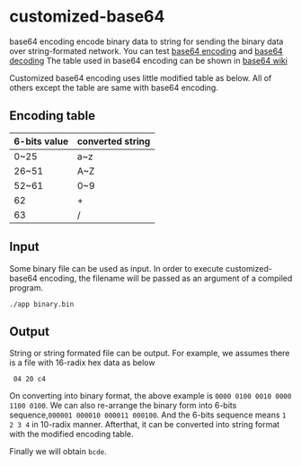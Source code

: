 # customized-base64
base64 encoding encode binary data to string for sending the binary data over string-formated network.
You can test [base64 encoding](https://www.base64decode.org/) and [base64 decoding](https://www.base64encode.org/)
The table used in base64 encoding can be shown in [base64 wiki](https://en.wikipedia.org/wiki/Base64)

Customized base64 encoding uses little modified table as below.
All of others except the table are same with base64 encoding.

## Encoding table

| 6-bits value | converted string |
|---|---|
| 0~25 | a~z |
| 26~51 | A~Z |
| 52~61 | 0~9 |
| 62 | + |
| 63 | / |

## Input
Some binary file can be used as input.
In order to execute customized-base64 encoding, the filename will be passed as an argument of a compiled program.

```
./app binary.bin
```

## Output
String or string formated file can be output.
For example, we assumes there is a file with 16-radix hex data as below

```
 04 20 c4
```

On converting into binary format, the above example is `0000 0100 0010 0000 1100 0100`. 
We can also re-arrange the binary form into 6-bits sequence,`000001 000010 000011 000100`.
And the 6-bits sequence means `1 2 3 4` in 10-radix manner.
Afterthat, it can be converted into string format with the modified encoding table.

Finally we will obtain `bcde`.
